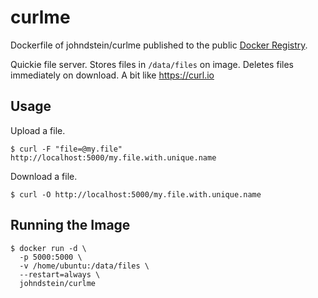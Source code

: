 # curlme

Dockerfile of johndstein/curlme published to the public
[Docker Registry](https://registry.hub.docker.com/u/johndstein/curlme/).

Quickie file server. Stores files in ```/data/files``` on image.
Deletes files immediately on download.
A bit like https://curl.io

## Usage

Upload a file.

    $ curl -F "file=@my.file" http://localhost:5000/my.file.with.unique.name

Download a file.

    $ curl -O http://localhost:5000/my.file.with.unique.name

## Running the Image

    $ docker run -d \
      -p 5000:5000 \
      -v /home/ubuntu:/data/files \
      --restart=always \
      johndstein/curlme
